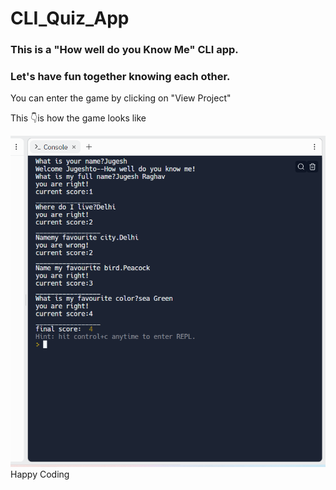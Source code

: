# CLI_Quiz_App
### This is a "How well do you Know Me" CLI app.
### Let's have fun together knowing each other.

<p> You can enter the game by clicking on "View Project" </p>

</p>This 👇is how the game looks like</p>
<img src="How-well-do-you-know-me.png" alt="Get to know me app">

</h1>Happy Coding </h1>

